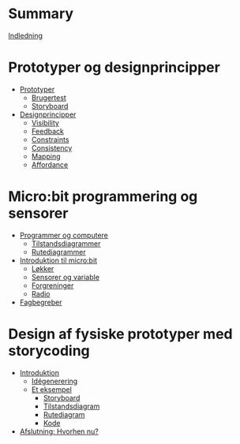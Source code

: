 # Summary

[Indledning](./indledning.md)

# Prototyper og designprincipper

- [Prototyper](./prototyper.md)
    - [Brugertest](./brugertest.md)
    - [Storyboard](./storyboard.md)
- [Designprincipper](./designprincipper.md)
    - [Visibility](./visibility.md)
    - [Feedback](./feedback.md)
    - [Constraints](./constraints.md)
    - [Consistency](./consistency.md)
    - [Mapping](./mapping.md)
    - [Affordance](./affordance.md)    

# Micro:bit programmering og sensorer
- [Programmer og computere]()
    - [Tilstandsdiagrammer]()
    - [Rutediagrammer]() 
- [Introduktion til micro:bit](./intromicrobit.md)
    - [Løkker](./loops.md)
    - [Sensorer og variable](./sensor.md)
    - [Forgreninger]()
    - [Radio]()
- [Fagbegreber]()

# Design af fysiske prototyper med storycoding
- [Introduktion](./introeks.md)
    - [Idégenerering](./idegenerering.md)
    - [Et eksempel](./eksempel.md)
        - [Storyboard](./storyboardeks.md)
        - [Tilstandsdiagram](./tilstandeks.md)
        - [Rutediagram](./rutediagrameks.md)
        - [Kode](./kodeeks.md)
- [Afslutning: Hvorhen nu?](./afslutning.md)